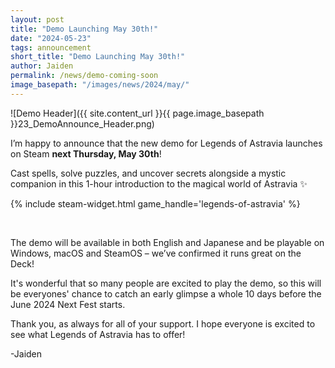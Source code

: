 ```yaml
---
layout: post
title: "Demo Launching May 30th!"
date: "2024-05-23"
tags: announcement
short_title: "Demo Launching May 30th!"
author: Jaiden
permalink: /news/demo-coming-soon
image_basepath: "/images/news/2024/may/"
---
```


![Demo Header]({{ site.content_url }}{{ page.image_basepath }}23_DemoAnnounce_Header.png)

I’m happy to announce that the new demo for Legends of Astravia launches on Steam **next Thursday, May 30th**!

Cast spells, solve puzzles, and uncover secrets alongside a mystic companion in this 1-hour introduction to the magical world of Astravia :sparkles:

{% include steam-widget.html game_handle='legends-of-astravia' %}

<br>

The demo will be available in both English and Japanese and be playable on Windows, macOS and SteamOS – we’ve confirmed it runs great on the Deck! 

It's wonderful that so many people are excited to play the demo, so this will be everyones' chance to catch an early glimpse a whole 10 days before the June 2024 Next Fest starts.

Thank you, as always for all of your support. I hope everyone is excited to see what Legends of Astravia has to offer!

-Jaiden